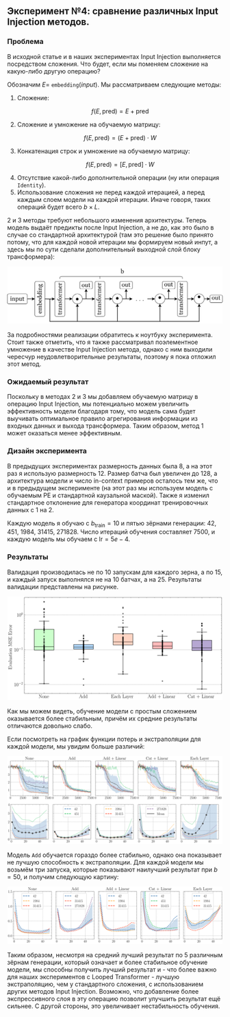## Эксперимент №4: сравнение различных Input Injection методов.

### Проблема

В исходной статье и в наших экспериментах Input Injection выполняется посредством сложения. Что будет, если мы поменяем сложение на какую-либо другую операцию?

Обозначим $E =$ `embedding`$(input)$. Мы рассматриваем следующие методы:

1. Сложение:
   ```math
   f(E, \text{pred}) = E + \text{pred}
   ```
2. Сложение и умножение на обучаемую матрицу:
   ```math
   f(E, \text{pred}) = (E + \text{pred}) \cdot W
   ```
3. Конкатенация строк и умножение на обучаемую матрицу:
   ```math
   f(E, \text{pred}) = [E, \text{pred}] \cdot W
   ```
4. Отсутствие какой-либо дополнительной операции (ну или операция `Identity`).
5. Использование сложения не перед каждой итерацией, а перед каждым слоем модели на каждой итерации. Иначе говоря, таких операций будет всего $b \times L$.

2 и 3 методы требуют небольшого изменения архитектуры. Теперь модель выдаёт предикты после Input Injection, а не до, как это было в случае со стандартной архитектурой (там это решение было принято потому, что для каждой новой итерации мы формируем новый инпут, а здесь мы по сути сделали дополнительный выходной слой блоку трансформера):

![Архитектура](./architecture.svg)

За подробностями реализации обратитесь к ноутбуку эксперимента. Стоит также отметить, что я также рассматривал поэлементное умножение в качестве Input Injection метода, однако с ним выходили чересчур неудовлетворительные результаты, поэтому я пока отложил этот метод.

### Ожидаемый результат

Поскольку в методах 2 и 3 мы добавляем обучаемую матрицу в операцию Input Injection, мы потенциально можем увеличить эффективность модели благодаря тому, что модель сама будет выучивать оптимальное правило агрегирования информации из входных данных и выхода трансформера. Таким образом, метод 1 может оказаться менее эффективным.

### Дизайн эксперимента

В предыдущих экспериментах размерность данных была $8$, а на этот раз я использую размерность $12$. Размер батча был увеличен до $128$, а архитектура модели и число in-context примеров осталось тем же, что и в предыдущем эксперименте (на этот раз мы используем модель с обучаемым PE и стандартной каузальной маской). Также я изменил стандартное отклонение для генератора координат тренировочных данных с $1$ на $2$.

Каждую модель я обучаю с $b_{\text{train}} = 10$ и пятью зёрнами генерации: $42$, $451$, $1984$, $31415$, $271828$. Число итераций обучения составляет $7500$, и каждую модель мы обучаем с $\text{lr} = 5e-4$.

### Результаты

Валидация производилась не по 10 запускам для каждого зерна, а по 15, и каждый запуск выполнялся не на 10 батчах, а на 25. Результаты валидации представлены на рисунке.

![](./performance%201.svg)

Как мы можем видеть, обучение модели с простым сложением оказывается более стабильным, причём их средние результаты отличаются довольно слабо.

Если посмотреть на график функции потерь и экстраполяции для каждой модели, мы увидим больше различий:

![](./comparison.svg)

Модель `Add` обучается гораздо более стабильно, однако она показывает не лучшую способность к экстраполяции. Для каждой модели мы возьмём три запуска, которые показывают наилучший результат при $b = 50$, и получим следующую картину:

![](./comparison%202.svg)

Таким образом, несмотря на средний лучший результат по 5 различным зёрнам генерации, который означает и более стабильное обучение модели, мы способны получить лучший результат и - что более важно для наших экспериментов с Looped Transformer - лучшую экстраполяцию, чем у стандартного сложения, с использованием других методов Input Injection. Возможно, что добавление более экспрессивного слоя в эту операцию позволит улучшить результат ещё сильнее. С другой стороны, это увеличивает нестабильность обучения.
